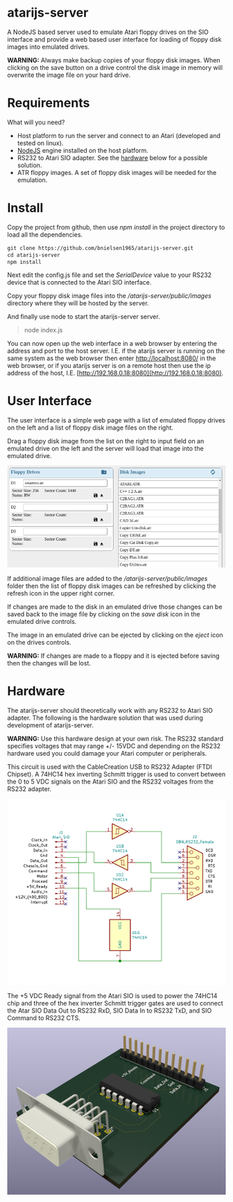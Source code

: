 # atarijs-server

A NodeJS based server used to emulate Atari floppy drives on the SIO interface and
provide a web based user interface for loading of floppy disk images into emulated
drives.

**WARNING:** Always make backup copies of your floppy disk images. When clicking
on the save button on a drive control the disk image in memory will overwrite the
image file on your hard drive.


# Requirements

What will you need?
- Host platform to run the server and connect to an Atari (developed and tested on linux).
- [NodeJS](https://nodejs.org) engine installed on the host platform.
- RS232 to Atari SIO adapter. See the [hardware](#hardware) below for a possible solution.
- ATR floppy images. A set of floppy disk images will be needed for the emulation.


# Install

Copy the project from github, then use *npm install* in the project directory to
load all the dependencies.

```shell
git clone https://github.com/bnielsen1965/atarijs-server.git
cd atarijs-server
npm install
```

Next edit the config.js file and set the *SerialDevice* value to your RS232 device
that is connected to the Atari SIO interface.

Copy your floppy disk image files into the */atarijs-server/public/images* directory
where they will be hosted by the server.

And finally use node to start the atarijs-server server.
> node index.js

You can now open up the web interface in a web browser by entering the address and
port to the host server. I.E. if the atarijs server is running on the same system
as the web browser then enter [http://localhost:8080/](http://localhost:8080/) in
the web browser, or if you atarijs server is on a remote host then use the ip address
of the host, I.E. [http://192.168.0.18:8080](http://192.168.0.18:8080).


# User Interface

The user interface is a simple web page with a list of emulated floppy drives
on the left and a list of floppy disk image files on the right.

Drag a floppy disk image from the list on the right to input field on an
emulated drive on the left and the server will load that image into the
emulated drive.

![screenshot](public/img/atarijs-ss.png?raw=true "screenshot")

If additional image files are added to the */atarijs-server/public/images*
folder then the list of floppy disk images can be refreshed by clicking the
refresh icon in the upper right corner.

If changes are made to the disk in an emulated drive those changes can be
saved back to the image file by clicking on the *save disk* icon in the
emulated drive controls.

The image in an emulated drive can be ejected by clicking on the *eject* icon
on the drives controls.

**WARNING:** If changes are made to a floppy and it is ejected before saving
then the changes will be lost.


# Hardware

The atarijs-server should theoretically work with any RS232 to Atari SIO
adapter. The following is the hardware solution that was used during
development of atarijs-server.

**WARNING:** Use this hardware design at your own risk. The RS232 standard
specifies voltages that may range +/- 15VDC and depending on the RS232
hardware used you could damage your Atari computer or peripherals.

This circuit is used with the CableCreation USB to RS232 Adapter (FTDI
Chipset). A 74HC14 hex inverting Schmitt trigger is used to convert between
the 0 to 5 VDC signals on the Atari SIO and the RS232 voltages from the
RS232 adapter.

![schematic](public/img/schematic.png?raw=true "schematic")

The +5 VDC Ready signal from the Atari SIO is used to power the 74HC14 chip
and three of the hex inverter Schmitt trigger gates are used to connect the
Atar SIO Data Out to RS232 RxD, SIO Data In to RS232 TxD, and SIO Command
to RS232 CTS.

![pcb](public/img/pcb.png?raw=true "pcb")
